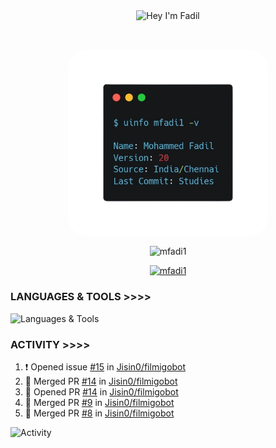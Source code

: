 <p align="center"> <img align="center" src="https://readme-typing-svg.herokuapp.com/?font=Anton%20SC&color=%238A0303&size=20&duration=4000&vCenter=true&width=350&height=40&lines=%F0%9F%91%8B+Hey+I%27m+Fadil;Wanna+Learn+More+About+me%3f" alt="Hey I'm Fadil" /> </p>&nbsp;&nbsp;
<p align="center"> <img align="center" src="./carbon.png" alt="Info Carbon" style="width: 320px; border-radius: 10%;"/> </p>
<p align="center"> <img align="center" src="https://github-readme-stats-olive-psi-58.vercel.app/api?username=mfadi1&show_icons=true&theme=shadow_red" alt="mfadi1" /> </p>
<p align="center"> <a href="https://github.com/mfadi1"><img src="https://github-profile-trophy.vercel.app/?username=mfadi1&theme=dark_lover&no-frame=true&column=6&" alt="mfadi1" /></a> </p>


### LANGUAGES & TOOLS >>>>

![Languages & Tools](https://skillicons.dev/icons?i=golang,rust,vscode,docker,git,github,linux,heroku,postgresql,redis,mongodb,java,html,py,cpp,graphql,js,vercel,flutter,ts,next,vim,tailwind,sublime,postman,bash,cloudflare,django,react,flask&perline=10)

### ACTIVITY >>>>
<!--START_SECTION:activity-->
1. ❗ Opened issue [#15](https://github.com/Jisin0/filmigobot/issues/15) in [Jisin0/filmigobot](https://github.com/Jisin0/filmigobot)
2. 🎉 Merged PR [#14](https://github.com/Jisin0/filmigobot/pull/14) in [Jisin0/filmigobot](https://github.com/Jisin0/filmigobot)
3. 💪 Opened PR [#14](https://github.com/Jisin0/filmigobot/pull/14) in [Jisin0/filmigobot](https://github.com/Jisin0/filmigobot)
4. 🎉 Merged PR [#9](https://github.com/Jisin0/filmigobot/pull/9) in [Jisin0/filmigobot](https://github.com/Jisin0/filmigobot)
5. 🎉 Merged PR [#8](https://github.com/Jisin0/filmigobot/pull/8) in [Jisin0/filmigobot](https://github.com/Jisin0/filmigobot)
<!--END_SECTION:activity-->

![Activity](./github-metrics.svg)
